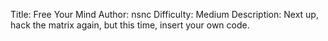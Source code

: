 Title: Free Your Mind
Author: nsnc
Difficulty: Medium
Description: Next up, hack the matrix again, but this time, insert your own code.
